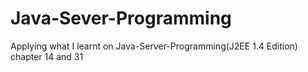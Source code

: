 # Java-Sever-Programming
Applying what I learnt on Java-Server-Programming(J2EE 1.4 Edition) chapter 14 and 31
